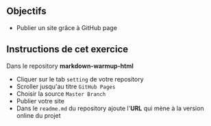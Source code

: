 ## Objectifs

- Publier un site grâce à GitHub page

## Instructions de cet exercice

Dans le repository **markdown-warmup-html**

- Cliquer sur le tab `setting` de votre repository
- Scroller jusqu'au titre `GitHub Pages`
- Choisir la source `Master Branch`
- Publier votre site
- Dans le `readme.md` du repository ajoute l'**URL** qui mène à la version online du projet
